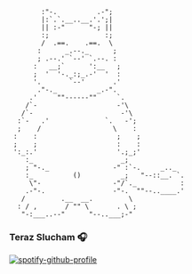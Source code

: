             :"-.          .-";                   
            |:`.`.__..__.'.';|                   
            || :-"      "-; ||                   
            :;              :;                   
            /  .==.    .==.  \                   
           :      _.--._      ;                  
           ; .--.' `--' `.--. :                  
          :   __;`      ':__   ;                 
          ;  '  '-._:;_.-'  '  :                 
          '.       `--'       .'                 
           ."-._          _.-".                  
         .'     ""------""     `.                
        /`-                    -'\               
       /`-                      -'\              
      :`-   .'              `.   -';             
      ;    /                  \    :             
     :    :                    ;    ;            
     ;    ;                    :    :            
     ':_:.'                    '.;_;'            
        :_                      _;               
        ; "-._                -" :`-.     _.._   
        :_          ()          _;   "--::__. `. 
         \"-                  -"/`._           : 
        .-"-.                 -"-.  ""--..____.' 
       /         .__  __.         \              
      : / ,       / "" \       . \ ;         
       "-:___..--"      "--..___;-"   


### Teraz Slucham 🎧

[![spotify-github-profile](https://spotify-github-profile.vercel.app/api/view?uid=669ttbk20x1svae1gwuhl1ojm&cover_image=true&theme=default)](https://github.com/kittinan/spotify-github-profile)
